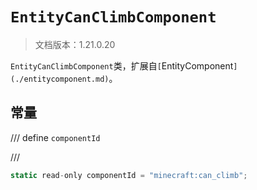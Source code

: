 # `EntityCanClimbComponent`

> 文档版本：1.21.0.20

`EntityCanClimbComponent`类，扩展自`[`EntityComponent`](./entitycomponent.md)`。

## 常量

/// define
`componentId`


///

```js
static read-only componentId = "minecraft:can_climb";
```


